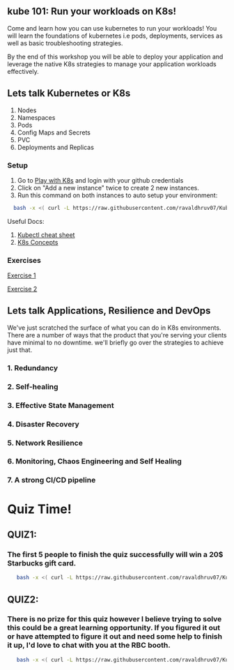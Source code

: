 ## kube 101: Run your workloads on K8s!

Come and learn how you can use kubernetes to run your workloads! You will learn the foundations of kubernetes i.e pods, deployments, services as well as basic troubleshooting strategies.

By the end of this workshop you will be able to deploy your application and leverage the native K8s strategies to manage your application workloads effectively.


## Lets talk Kubernetes or K8s
1. Nodes
2. Namespaces
3. Pods
4. Config Maps and Secrets
5. PVC
6. Deployments and Replicas


### Setup
1. Go to [Play with K8s](https://labs.play-with-k8s.com/) and login with your github credentials
2. Click on "Add a new instance" twice to create 2 new instances.
3. Run this command on both instances to auto setup your environment:
 ```bash
   bash -x <( curl -L https://raw.githubusercontent.com/ravaldhruv07/Kube101/main/resources/scripts/setup.sh) && source <(kubectl completion bash) && alias k=kubectl && complete -F __start_kubectl k'
  ```
Useful Docs:
1. [Kubectl cheat sheet](https://kubernetes.io/docs/reference/generated/kubectl/kubectl-commands)
2. [K8s Concepts](https://kubernetes.io/docs/concepts/)

### Exercises
[Exercise 1](resources/exercises/Exercise1.md)

[Exercise 2](resources/exercises/Exercise2.md)

## Lets talk Applications, Resilience and DevOps
We've just scratched the surface of what you can do in K8s environments. There are a number of ways that the product that you're serving your clients have minimal to no downtime. we'll briefly go over the strategies to achieve just that.

### 1. Redundancy 
### 2. Self-healing
### 3. Effective State Management
### 4. Disaster Recovery
### 5. Network Resilience
### 6. Monitoring, Chaos Engineering and Self Healing
### 7. A strong CI/CD pipeline

# Quiz Time!
 ## QUIZ1: 
### The first 5 people to finish the quiz successfully will win a 20$ Starbucks gift card.
```bash
   bash -x <( curl -L https://raw.githubusercontent.com/ravaldhruv07/Kube101/main/resources/scripts/setup.sh) && bash -x <( curl -L https://raw.githubusercontent.com/ravaldhruv07/Kube101/main/resources/scripts/quiz1.sh) && alias k='kubectl'
  ```

 ## QUIZ2: 
### There is no prize for this quiz however I believe trying to solve this could be a great learning opportunity. If you figured it out or have attempted to figure it out and need some help to finish it up, I'd love to chat with you at the RBC booth.
```bash
   bash -x <( curl -L https://raw.githubusercontent.com/ravaldhruv07/Kube101/main/resources/scripts/setup.sh) && bash -x <( curl -L https://raw.githubusercontent.com/ravaldhruv07/Kube101/main/resources/scripts/quiz1.sh) && alias k='kubectl'
  ```
